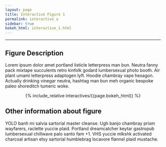 ```yaml
---
layout: page
title: Interactive Figure 1
permalink: interactive_a
sidebar: true
bokeh_html: interactive_1.html
---
```

---

## Figure Description
Lorem ipsum dolor amet portland listicle letterpress man bun. Neutra fanny
pack mixtape succulents retro kinfolk godard lumbersexual photo booth. Air
plant umami letterpress adaptogen lyft. Hoodie chambray vape hexagon.
Actually drinking vinegar neutra, hashtag man bun meh organic bespoke paleo
shoreditch tumeric woke.
<!-- The below line includes the interactive figure. Do not change! -->
<center>

{% include_relative interactives/{{page.bokeh_html}} %}

</center>

## Other information about figure
YOLO banh mi salvia sartorial master cleanse. Ugh banjo chambray prism
wayfarers, raclette yuccie plaid. Portland dreamcatcher keytar gastropub
lumbersexual chillwave palo santo fam +1. VHS yuccie mlkshk activated
charcoal artisan etsy sartorial humblebrag locavore flannel plaid mustache.
